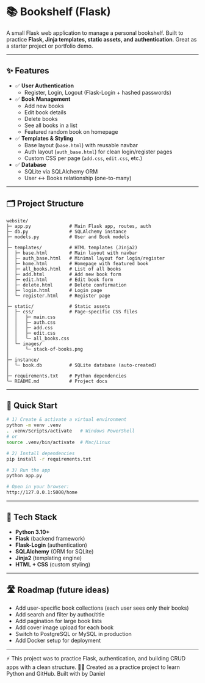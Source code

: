 # 📚 Bookshelf (Flask)

A small Flask web application to manage a personal bookshelf. Built to practice **Flask, Jinja templates, static assets, and authentication**. Great as a starter project or portfolio demo.  

---

## ✨ Features
- ✅ **User Authentication**
  - Register, Login, Logout (Flask-Login + hashed passwords)  
- ✅ **Book Management**
  - Add new books  
  - Edit book details  
  - Delete books  
  - See all books in a list  
  - Featured random book on homepage  
- ✅ **Templates & Styling**
  - Base layout (`base.html`) with reusable navbar  
  - Auth layout (`auth_base.html`) for clean login/register pages  
  - Custom CSS per page (`add.css`, `edit.css`, etc.)  
- ✅ **Database**
  - SQLite via SQLAlchemy ORM  
  - User ↔ Books relationship (one-to-many)  

---

## 🗂️ Project Structure
```
website/
├─ app.py              # Main Flask app, routes, auth
├─ db.py               # SQLAlchemy instance
├─ models.py           # User and Book models
│
├─ templates/          # HTML templates (Jinja2)
│  ├─ base.html        # Main layout with navbar
│  ├─ auth_base.html   # Minimal layout for login/register
│  ├─ home.html        # Homepage with featured book
│  ├─ all_books.html   # List of all books
│  ├─ add.html         # Add new book form
│  ├─ edit.html        # Edit book form
│  ├─ delete.html      # Delete confirmation
│  ├─ login.html       # Login page
│  └─ register.html    # Register page
│
├─ static/             # Static assets
│  ├─ css/             # Page-specific CSS files
│  │   ├─ main.css
│  │   ├─ auth.css
│  │   ├─ add.css
│  │   ├─ edit.css
│  │   └─ all_books.css
│  └─ images/
│      └─ stack-of-books.png
│
├─ instance/
│  └─ book.db          # SQLite database (auto-created)
│
├─ requirements.txt    # Python dependencies
└─ README.md           # Project docs
```

---

## 🚀 Quick Start

```bash
# 1) Create & activate a virtual environment
python -m venv .venv
. .venv/Scripts/activate   # Windows PowerShell
# or
source .venv/bin/activate  # Mac/Linux

# 2) Install dependencies
pip install -r requirements.txt

# 3) Run the app
python app.py

# Open in your browser:
http://127.0.0.1:5000/home
```

---

## 🔧 Tech Stack
- **Python 3.10+**
- **Flask** (backend framework)
- **Flask-Login** (authentication)
- **SQLAlchemy** (ORM for SQLite)
- **Jinja2** (templating engine)
- **HTML + CSS** (custom styling)

---

## 🛣️ Roadmap (future ideas)
- Add user-specific book collections (each user sees only their books)  
- Add search and filter by author/title  
- Add pagination for large book lists  
- Add cover image upload for each book  
- Switch to PostgreSQL or MySQL in production  
- Add Docker setup for deployment  

---

⚡ This project was to practice Flask, authentication, and building CRUD apps with a clean structure.
👨‍💻 Created as a practice project to learn Python and GitHub.
Built with by Daniel
